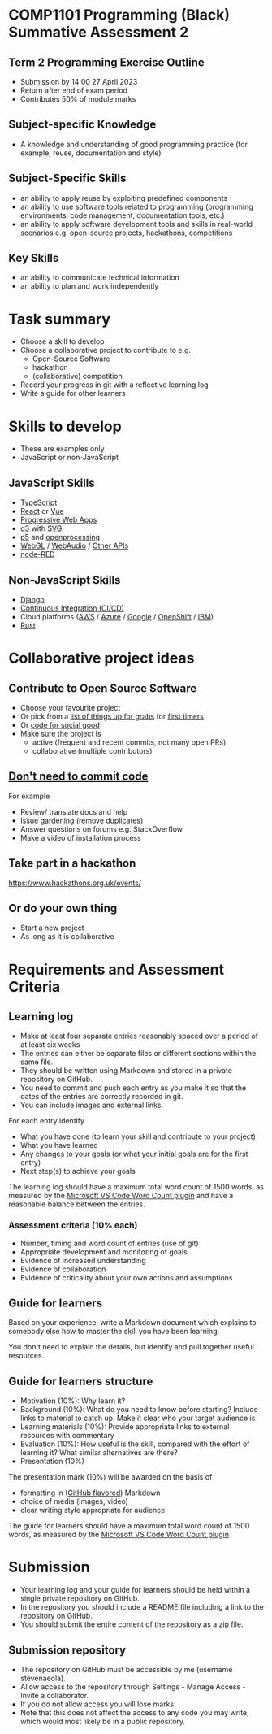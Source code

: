 
# COMP1101 Programming (Black) Summative Assessment 2


## Term 2 Programming Exercise Outline

- Submission by 14:00 27 April 2023
- Return after end of exam period
- Contributes 50% of module marks


## Subject-specific Knowledge

- A knowledge and understanding of good programming practice (for example, reuse, documentation and style)


## Subject-Specific Skills

- an ability to apply reuse by exploiting predefined components
- an ability to use software tools related to programming (programming environments, code management, documentation tools, etc.)
- an ability to apply software development tools and skills in real-world scenarios e.g. open-source projects, hackathons, competitions


## Key Skills

- an ability to communicate technical information
- an ability to plan and work independently


# Task summary

- Choose a skill to develop
- Choose a collaborative project to contribute to e.g.
  - Open-Source Software
  - hackathon
  - (collaborative) competition
- Record your progress in git with a reflective learning log
- Write a guide for other learners


# Skills to develop 

- These are examples only
- JavaScript or non-JavaScript


## JavaScript Skills


- [TypeScript](https://www.typescriptlang.org/)
- [React](https://reactjs.org/) or [Vue](https://vuejs.org/)
- [Progressive Web Apps](https://web.dev/progressive-web-apps/)
- [d3](https://d3js.org/) with [SVG](https://developer.mozilla.org/en-US/docs/Web/SVG)
- [p5](https://p5js.org/) and [openprocessing](https://www.openprocessing.org/)
- [WebGL](https://developer.mozilla.org/en-US/docs/Web/API/WebGL_API/Tutorial/Getting_started_with_WebGL) / [WebAudio](https://developer.mozilla.org/en-US/docs/Web/API/Web_Audio_API) / [Other APIs](https://developer.mozilla.org/en-US/docs/Web/API)
- [node-RED](https://nodered.org/)


## Non-JavaScript Skills


- [Django](https://www.djangoproject.com/)
- [Continuous Integration (CI/CD)](https://www.atlassian.com/continuous-delivery/continuous-integration)
- Cloud platforms ([AWS](https://aws.amazon.com/) / [Azure](https://azure.microsoft.com/en-gb/) / [Google](https://cloud.google.com/appengine) / [OpenShift](https://www.openshift.com/) / [IBM](https://cloud.ibm.com/docs))
- [Rust](https://www.rust-lang.org/)


# Collaborative project ideas 


## Contribute to Open Source Software

- Choose your favourite project
- Or pick from a [list of things up for grabs](https://up-for-grabs.net/#/) for [first timers](https://www.firsttimersonly.com/)
- Or [code for social good](https://app.code4socialgood.org/project/list/projects)
- Make sure the project is 
  - active (frequent and recent commits, not many open PRs) 
  - collaborative (multiple contributors)


## [Don't need to commit code](https://opensource.guide/how-to-contribute/) 
For example

- Review/ translate docs and help
- Issue gardening (remove duplicates)
- Answer questions on forums e.g. StackOverflow
- Make a video of installation process


## Take part in a hackathon

<https://www.hackathons.org.uk/events/>


## Or do your own thing 

- Start a new project
- As long as it is collaborative

# Requirements and Assessment Criteria


## Learning log

- Make at least four separate entries reasonably spaced over a period of at least six weeks
- The entries can either be separate files or different sections within the same file. 
- They should be written using Markdown and stored in a private repository on GitHub. 
- You need to commit and push each entry as you make it so that the dates of the entries are correctly recorded in git. 
- You can include images and external links.


For each entry identify

- What you have done (to learn your skill and contribute to your project)
- What you have learned
- Any changes to your goals (or what your initial goals are for the first entry)
- Next step(s) to achieve your goals 

The learning log should have a maximum total word count of 1500 words, as measured by the [Microsoft VS Code Word Count plugin](https://marketplace.visualstudio.com/items?itemName=ms-vscode.wordcount) and have a reasonable balance between the entries.


### Assessment criteria (10% each)
- Number, timing and word count of entries (use of git)
- Appropriate development and monitoring of goals
- Evidence of increased understanding
- Evidence of collaboration
- Evidence of criticality about your own actions and assumptions


## Guide for learners

Based on your experience, write a Markdown document which explains to somebody else how to master the skill you have been learning. 

You don't need to explain the details, but identify and pull together useful resources.


## Guide for learners structure

- Motivation (10%): Why learn it?
- Background (10%): What do you need to know before starting? Include links to material to catch up. Make it clear who your target audience is
- Learning materials (10%): Provide appropriate links to external resources with commentary
- Evaluation (10%): How useful is the skill, compared with the effort of learning it? What similar alternatives are there?
- Presentation (10%)


The presentation mark (10%) will be awarded on the basis of

  - formatting in ([GitHub flavored](https://GitHub.GitHub.com/gfm/)) Markdown
  - choice of media (images, video)
  - clear writing style appropriate for audience


 The guide for learners should have a maximum total word count of 1500 words, as measured by the [Microsoft VS Code Word Count plugin](https://marketplace.visualstudio.com/items?itemName=ms-vscode.wordcount) 


# Submission

- Your learning log and your guide for learners should be held within a single private repository on GitHub. 
- In the repository you should include a README file including a link to the repository on GitHub. 
- You should submit the entire content of the repository as a zip file.


## Submission repository

- The repository on GitHub must be accessible by me (username stevenaeola).
- Allow access to the repository through Settings - Manage Access - Invite a collaborator. 
- If you do not allow access you will lose marks. 
- Note that this does not affect the access to any code you may write, which would most likely be in a public repository.


